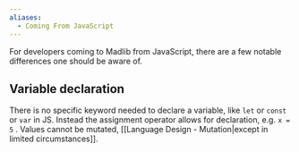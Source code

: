 ```yaml
---
aliases:
  - Coming From JavaScript
---
```

For developers coming to Madlib from JavaScript, there are a few notable differences one should be aware of.

## Variable declaration
There is no specific keyword needed to declare a variable, like `let` or `const` or `var` in JS. Instead the assignment operator allows for declaration, e.g. `x = 5` . Values cannot be mutated, [[Language Design - Mutation|except in limited circumstances]].
